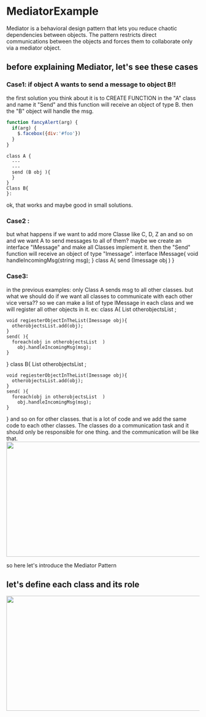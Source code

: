 # MediatorExample
Mediator is a behavioral design pattern that lets you reduce chaotic dependencies between objects. The pattern restricts direct communications between the objects and forces them to collaborate only via a mediator object.


## before explaining Mediator, let's see these cases 
### Case1: if object A wants to send a message to object B!!
the first solution you think about it is to CREATE  FUNCTION in the "A" class and name it "Send" and this function will receive an object of type B. then the "B" object will handle the msg.
```javascript
function fancyAlert(arg) {
  if(arg) {
    $.facebox({div:'#foo'})
  }
}
```
    class A {
      ---
      ---
      send (B obj ){
      }
    }
    Class B{
    }:
ok, that works and maybe good in small solutions.

### Case2 :
but what happens if we want to add more Classe like C, D, Z an and so on and we want A to send messages to all of them?
maybe we create an interface "IMessage" and make all Classes implement it. then the "Send" function will receive an object of type "Imessage".
  interface IMessage{
    void handleIncomingMsg(string msg);
  }
  class A{
    send (Imessage obj )
  }
### Case3:
in the previous examples: only Class A sends msg to all other classes.
but what we should do if we want all classes to communicate with each other vice versa??
so we can make a list of type IMessage in each class and we will register all other objects in it.
ex:
  class A{
    List<Imessage> otherobjectsList ;

    void regiesterObjectInTheList(Imessage obj){
      otherobjectsList.add(obj); 
    }
    send( ){
      foreach(obj in otherobjectsList  )
        obj.handleIncomingMsg(msg);
    }
  }
  class B{
    List<Imessage> otherobjectsList ;

    void regiesterObjectInTheList(Imessage obj){
      otherobjectsList.add(obj); 
    }
    send( ){
      foreach(obj in otherobjectsList  )
        obj.handleIncomingMsg(msg);
    }
  }
and so on for other classes.
that is a lot of code and we add the same code to each other classes.
The classes do a communication task and it should only be responsible for one thing.
and the communication will be like that.
<img src="https://user-images.githubusercontent.com/18700494/109394273-dc839700-792e-11eb-97fd-ced9467b3e66.png" width="600" height="300"/>


so here let's introduce the Mediator Pattern 
## let's define each class and its role
<img src="https://user-images.githubusercontent.com/18700494/109392932-b0184c80-7927-11eb-9605-337ca371bbf3.png" width="600" height="300"/>
